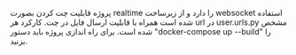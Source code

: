 پروژه قابلیت چت کردن بصورت realtime را دارد و از زیرساخت websocket استفاده شده است همراه با قابلیت ارسال فایل در چت.
کارکرد هر url در user.urls.py مشخص شده است.
برای راه اندازی پروژه باید دستور "docker-compose up --build" را بزنید.
